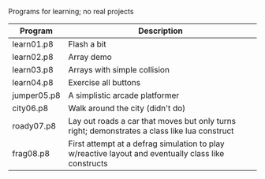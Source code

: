 Programs for learning; no real projects

| Program | Description |
| ------------ | ---------------- |
|learn01.p8 | Flash a bit|
|learn02.p8 | Array demo|
|learn03.p8 | Arrays with simple collision|
|learn04.p8 | Exercise all buttons |
|jumper05.p8 | A simplistic arcade platformer |
|city06.p8 | Walk around the city (didn't do) |
|roady07.p8 | Lay out roads a car that moves but only turns right; demonstrates a class like lua construct |
| frag08.p8 | First attempt at a defrag simulation to play w/reactive layout and eventually class like constructs |


